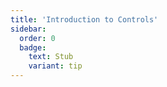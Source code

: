 ```yaml
---
title: 'Introduction to Controls'
sidebar:
  order: 0
  badge:
    text: Stub
    variant: tip
---
```


 